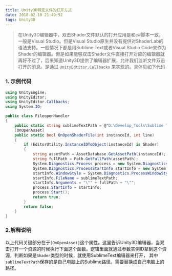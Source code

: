 ```yaml
---
title: Unity3D特定文件的打开方式
date: 2018-02-10 21:49:52
tags: Unity3D
---
```


> 在Unity3D编辑器中，双击Shader文件默认的打开应用是和c#脚本一致，一般是Visual Studio。但是Visual Studio原生并没有提供对ShaderLab的语法支持。一般情况下都是用Sublime Text或者Visual Studio Code来作为Shader的编辑器。但是如果能够双击Shader文件直接打开对应的编辑器就再好不过了，后来知道Unity3D提供了编辑器扩展，允许我们监听文件双击打开的消息。是通过 <u>`UnityEdtitor.Callbacks`</u> 来实现的。具体见如下代码


### 1. 示例代码

``` csharp
using UnityEngine;
using UnityEditor;
using UnityEditor.Callbacks;
using System.IO;

public class FileopenHandler
{
    public static string sublimeTextPath = @"D:\Develop_Tools\Sublime Text 3\sublime_text.exe";
    [OnOpenAsset]
    public static bool OnOpenShaderFile(int instanceId, int line)
    {
        if (EditorUtility.InstanceIDToObject(instanceId) is Shader)
        {
            string assetPath = AssetDatabase.GetAssetPath(instanceId);
            string fullPath = Path.GetFullPath(assetPath);
            System.Diagnostics.Process process = new System.Diagnostics.Process();
            System.Diagnostics.ProcessStartInfo startInfo = new System.Diagnostics.ProcessStartInfo();
            startInfo.WindowStyle = System.Diagnostics.ProcessWindowStyle.Hidden;
            startInfo.FileName = sublimeTextPath;
            startInfo.Arguments = "\"" + fullPath + "\"";
            process.StartInfo = startInfo;
            process.Start();
            return true;
        }
        return false;
    }
}
```

### 2.解释说明

以上代码关键部分在于`[OnOpenAsset]`这个属性。这里告诉Unity3D编辑器，当双击打开一个资源的时候执行下面这个函数。逻辑里面就通过参数实例ID拿到这个资源，判断如果是`Shader`类型的时候，就使用SublimeText编辑器来打开， 其中`sublimeTextPath`保存的是自己电脑上的Sublime路径。需要替换成自己电脑上的路径。